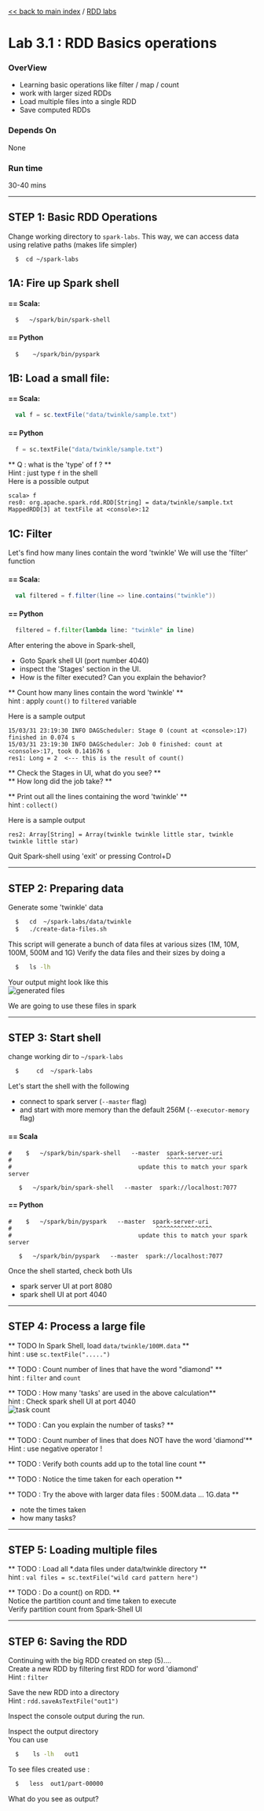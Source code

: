[<< back to main index](../README.md) / [RDD labs](./README.md)

Lab 3.1 : RDD Basics operations
================================
### OverView
* Learning basic operations like filter / map / count
* work with larger sized RDDs
* Load multiple files into a single RDD
* Save computed RDDs

### Depends On 
None

### Run time
30-40 mins


----------------------------
STEP 1: Basic RDD Operations
----------------------------
Change working directory to `spark-labs`.  This way, we can access data using relative paths (makes life simpler)
```
  $  cd ~/spark-labs
```

## 1A: Fire up Spark shell

#### == Scala:
```
  $   ~/spark/bin/spark-shell
```

#### == Python
```
  $    ~/spark/bin/pyspark
```

## 1B: Load a small file:

#### == Scala:
```scala
  val f = sc.textFile("data/twinkle/sample.txt")
```

#### == Python
```python
  f = sc.textFile("data/twinkle/sample.txt")
```

** Q : what is the 'type' of f ? **  
Hint : just type `f` in the shell  
Here is a possible output
```
scala> f
res0: org.apache.spark.rdd.RDD[String] = data/twinkle/sample.txt MappedRDD[3] at textFile at <console>:12
```

## 1C: Filter
Let's find how many lines contain the word 'twinkle'
We will use the 'filter' function

#### == Scala:
```scala
  val filtered = f.filter(line => line.contains("twinkle"))
```

#### == Python
```python
  filtered = f.filter(lambda line: "twinkle" in line)
```

After entering the above in Spark-shell, 
* Goto Spark shell UI (port number 4040)
* inspect the 'Stages' section in the UI.  
* How is the filter executed? Can you explain the behavior?

** Count how many lines contain the word 'twinkle' **  
hint : apply `count()` to `filtered` variable

Here is a sample output
```
15/03/31 23:19:30 INFO DAGScheduler: Stage 0 (count at <console>:17) finished in 0.074 s
15/03/31 23:19:30 INFO DAGScheduler: Job 0 finished: count at <console>:17, took 0.141676 s
res1: Long = 2  <--- this is the result of count()
```

** Check the Stages in UI,  what do you see? **  
** How long did the job take? **

** Print out all the lines containing the word 'twinkle' **  
hint : `collect()`

Here is a sample output
```
res2: Array[String] = Array(twinkle twinkle little star, twinkle twinkle little star)
```

Quit Spark-shell using 'exit'  or pressing  Control+D


-----------------------
STEP 2:  Preparing data
-----------------------
Generate some 'twinkle' data
```bash
  $   cd  ~/spark-labs/data/twinkle
  $   ./create-data-files.sh
```

This script will generate a bunch of data files at various sizes (1M, 10M, 100M, 500M and 1G)
Verify the data files and their sizes by doing a
```bash
  $   ls -lh
```
Your output might look like this  
![generated files](../images/3.1a.png)

We are going to use these files in spark


--------------------
STEP 3:  Start shell
--------------------
change working dir to   `~/spark-labs`
```bash
  $     cd  ~/spark-labs
```

Let's start the shell with the following
  * connect to spark server (`--master`  flag)
  * and start with more memory than the default 256M (`--executor-memory` flag)


#### == Scala
```
#    $   ~/spark/bin/spark-shell   --master  spark-server-uri
#                                            ^^^^^^^^^^^^^^^^
#                                    update this to match your spark server

   $   ~/spark/bin/spark-shell   --master  spark://localhost:7077
```


#### == Python
```
#    $   ~/spark/bin/pyspark   --master  spark-server-uri
#                                         ^^^^^^^^^^^^^^^^
#                                    update this to match your spark server

   $   ~/spark/bin/pyspark   --master  spark://localhost:7077
```

Once the shell started, check both UIs
  * spark server UI at port 8080
  * spark shell UI at  port 4040


-------------------------
STEP 4: Process a large file
-------------------------
** TODO In Spark Shell, load `data/twinkle/100M.data`   **  
hint : use   `sc.textFile(".....")`

** TODO : Count number of lines that have the word "diamond" **  
hint : `filter`  and `count`  

** TODO : How many 'tasks' are used in the above calculation**   
hint : Check spark shell UI at port 4040  
![task count](../images/3.1b.png)  

** TODO :  Can you explain the number of tasks? **  


** TODO : Count number of lines that does NOT have the word 'diamond'**  
Hint : use negative operator  !

** TODO : Verify both counts add up to the total line count ** 

** TODO : Notice the time taken for each operation ** 

** TODO : Try the above with larger data files : 500M.data  ... 1G.data **  
  - note the times taken
  - how many tasks?


------------------------------
STEP 5: Loading multiple files
------------------------------
** TODO : Load all *.data files under  data/twinkle  directory **  
hint : `val files = sc.textFile("wild card pattern here")`

** TODO : Do a count() on RDD. **  
Notice the partition count and time taken to execute  
Verify partition count from Spark-Shell UI


-----------------------
STEP 6:  Saving the RDD
-----------------------
Continuing with the big RDD created on step (5)....  
Create a new RDD by filtering first RDD for word 'diamond'  
Hint : `filter`

Save the new RDD into a directory  
Hint :   `rdd.saveAsTextFile("out1")`

Inspect the console output during the run.

Inspect the output directory  
You can use
```bash
  $    ls -lh   out1
```

To see files created use :
```bash
  $   less  out1/part-00000
```

What do you see as output?